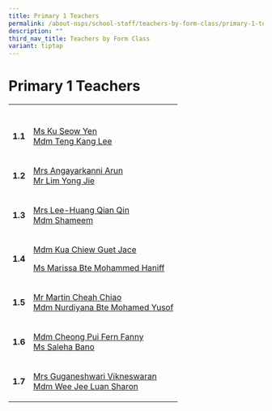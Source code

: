 ```yaml
---
title: Primary 1 Teachers
permalink: /about-nsps/school-staff/teachers-by-form-class/primary-1-teachers/
description: ""
third_nav_title: Teachers by Form Class
variant: tiptap
---
```

<h1>Primary 1 Teachers</h1>
<table style="minWidth: 50px">
<colgroup>
<col>
<col>
</colgroup>
<tbody>
<tr>
<th rowspan="1" colspan="1">
<p></p>
</th>
<th rowspan="1" colspan="1">
<p></p>
</th>
</tr>
<tr>
<td rowspan="1" colspan="1">
<p><strong>1.1</strong>
</p>
</td>
<td rowspan="1" colspan="1">
<p><a href="mailto:nsps@moe.edu.sg" rel="noopener noreferrer nofollow" target="_blank">Ms Ku Seow Yen</a>
<br><a href="mailto:nsps@moe.edu.sg" rel="noopener noreferrer nofollow" target="_blank">Mdm Teng Kang Lee</a>
</p>
</td>
</tr>
<tr>
<td rowspan="1" colspan="1">
<p><strong>1.2</strong>
</p>
</td>
<td rowspan="1" colspan="1">
<p><a href="mailto:nsps@moe.edu.sg" rel="noopener noreferrer nofollow" target="_blank">Mrs Angayarkanni Arun</a>
<br><a href="mailto:nsps@moe.edu.sg" rel="noopener noreferrer nofollow" target="_blank">Mr Lim Yong Jie</a>
</p>
</td>
</tr>
<tr>
<td rowspan="1" colspan="1">
<p><strong>1.3</strong>
</p>
</td>
<td rowspan="1" colspan="1">
<p><a href="mailto:nsps@moe.edu.sg" rel="noopener noreferrer nofollow" target="_blank">Mrs Lee-Huang Qian Qin</a>
<br><a href="mailto:nsps@moe.edu.sg" rel="noopener noreferrer nofollow" target="_blank">Mdm Shameem</a>
</p>
</td>
</tr>
<tr>
<td rowspan="1" colspan="1">
<p><strong>1.4</strong>
</p>
</td>
<td rowspan="1" colspan="1">
<p><a href="mailto:nsps@moe.edu.sg" rel="noopener noreferrer nofollow" target="_blank">Mdm Kua Chiew Guet Jace</a>
</p>
<p><a href="mailto:nsps@moe.edu.sg" rel="noopener noreferrer nofollow" target="_blank">Ms Marissa Bte Mohammed Haniff</a>
</p>
</td>
</tr>
<tr>
<td rowspan="1" colspan="1">
<p><strong>1.5</strong>
</p>
</td>
<td rowspan="1" colspan="1">
<p><a href="mailto:nsps@moe.edu.sg" rel="noopener noreferrer nofollow" target="_blank">Mr Martin Cheah Chiao</a>
<br><a href="mailto:nsps@moe.edu.sg" rel="noopener noreferrer nofollow" target="_blank">Mdm Nurdiyana Bte Mohamed Yusof</a>
</p>
</td>
</tr>
<tr>
<td rowspan="1" colspan="1">
<p><strong>1.6</strong>
</p>
</td>
<td rowspan="1" colspan="1">
<p><a href="mailto:nsps@moe.edu.sg" rel="noopener noreferrer nofollow" target="_blank">Mdm Cheong Pui Fern Fanny</a>
<br><a href="mailto:nsps@moe.edu.sg" rel="noopener noreferrer nofollow" target="_blank">Ms Saleha Bano</a>
</p>
</td>
</tr>
<tr>
<td rowspan="1" colspan="1">
<p><strong>1.7</strong>
</p>
</td>
<td rowspan="1" colspan="1">
<p><a href="mailto:nsps@moe.edu.sg" rel="noopener noreferrer nofollow" target="_blank">Mrs Guganeshwari Vikneswaran</a>
<br><a href="mailto:nsps@moe.edu.sg" rel="noopener noreferrer nofollow" target="_blank">Mdm Wee Jee Luan Sharon</a>
</p>
</td>
</tr>
</tbody>
</table>
<p></p>